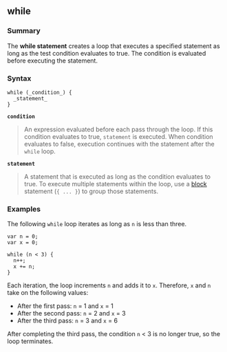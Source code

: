 ## while

### Summary

The **while statement** creates a loop that executes a specified statement as long as the test condition evaluates to true. The condition is evaluated before executing the statement.

### Syntax

    while (_condition_) {
      _statement_
    }

**`condition`**

> An expression evaluated before each pass through the loop. If this condition evaluates to true, `statement` is executed. When condition evaluates to false, execution continues with the statement after the `while` loop.

**`statement`**

> A statement that is executed as long as the condition evaluates to true. To execute multiple statements within the loop, use a [block][0] statement (`{ ... }`) to group those statements.

### Examples

The following `while` loop iterates as long as `n` is less than three.

    var n = 0;
    var x = 0;
    
    while (n < 3) {
      n++;
      x += n;
    }

Each iteration, the loop increments `n` and adds it to `x`. Therefore, `x` and `n` take on the following values:

* After the first pass: `n` = 1 and `x` = 1
* After the second pass: `n` = 2 and `x` = 3
* After the third pass: `n` = 3 and `x` = 6

After completing the third pass, the condition `n` < 3 is no longer true, so the loop terminates.


[0]: https://developer.mozilla.org/en/docs/JavaScript/Reference/Statements/block "JavaScript/Reference/Statements/block"